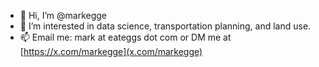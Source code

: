 - 👋 Hi, I’m @markegge
- 👀 I’m interested in data science, transportation planning, and land use.
- 📫 Email me: mark at eateggs dot com or DM me at [https://x.com/markegge](x.com/markegge)

<!---
markegge/markegge is a ✨ special ✨ repository because its `README.md` (this file) appears on your GitHub profile.
You can click the Preview link to take a look at your changes.
--->
